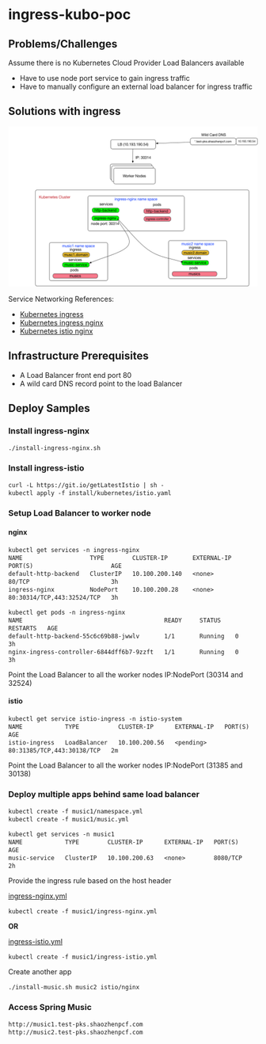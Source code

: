 # ingress-kubo-poc

## Problems/Challenges

Assume there is no Kubernetes Cloud Provider Load Balancers available

* Have to use node port service to gain ingress traffic
* Have to manually configure an external load balancer for ingress traffic

## Solutions with ingress

![IDEA](images/PKS-Ingress-Nginx.png)



Service Networking References:

* [Kubernetes ingress](https://kubernetes.io/docs/concepts/services-networking/ingress/)
* [Kubernetes ingress nginx](https://github.com/kubernetes/ingress-nginx)
* [Kubernetes istio nginx](https://istio.io/docs/tasks/traffic-management/ingress.html)

## Infrastructure Prerequisites

* A Load Balancer front end port 80
* A wild card DNS record point to the load Balancer

## Deploy Samples

### Install ingress-nginx

```
./install-ingress-nginx.sh
```
### Install ingress-istio

```
curl -L https://git.io/getLatestIstio | sh -
kubectl apply -f install/kubernetes/istio.yaml
```

### Setup Load Balancer to worker node

#### nginx

```
kubectl get services -n ingress-nginx
NAME                   TYPE        CLUSTER-IP       EXTERNAL-IP   PORT(S)                      AGE
default-http-backend   ClusterIP   10.100.200.140   <none>        80/TCP                       3h
ingress-nginx          NodePort    10.100.200.28    <none>        80:30314/TCP,443:32524/TCP   3h
```

```
kubectl get pods -n ingress-nginx
NAME                                        READY     STATUS    RESTARTS   AGE
default-http-backend-55c6c69b88-jwwlv       1/1       Running   0          3h
nginx-ingress-controller-6844dff6b7-9zzft   1/1       Running   0          3h
```

Point the Load Balancer to all the worker nodes IP:NodePort (30314 and 32524)

#### istio

```
kubectl get service istio-ingress -n istio-system
NAME            TYPE           CLUSTER-IP      EXTERNAL-IP   PORT(S)                      AGE
istio-ingress   LoadBalancer   10.100.200.56   <pending>     80:31385/TCP,443:30138/TCP   2m
```

Point the Load Balancer to all the worker nodes IP:NodePort (31385 and 30138)

### Deploy multiple apps behind same load balancer

```
kubectl create -f music1/namespace.yml
kubectl create -f music1/music.yml
```

```
kubectl get services -n music1
NAME            TYPE        CLUSTER-IP      EXTERNAL-IP   PORT(S)    AGE
music-service   ClusterIP   10.100.200.63   <none>        8080/TCP   2h
```

Provide the ingress rule based on the host header

[ingress-nginx.yml](music1/ingress-nginx.yml)
```
kubectl create -f music1/ingress-nginx.yml
```

__OR__

[ingress-istio.yml](music1/ingress-istio.yml)
```
kubectl create -f music1/ingress-istio.yml
```

Create another app
```
./install-music.sh music2 istio/nginx
```

### Access Spring Music

```
http://music1.test-pks.shaozhenpcf.com
http://music2.test-pks.shaozhenpcf.com
```
